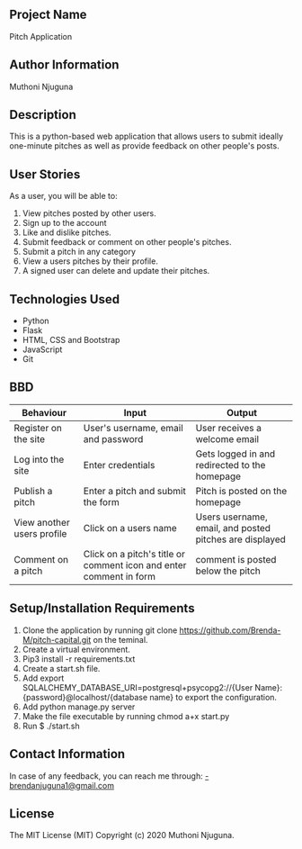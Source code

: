## Project Name

Pitch Application

## Author Information

Muthoni Njuguna

## Description

This is a python-based web application that allows users to submit ideally one-minute pitches as well as provide feedback on other people's posts. 


## User Stories

As a user, you will be able to:

  1. View pitches posted by other users.
  2. Sign up to the account
  3. Like and dislike pitches. 
  4. Submit feedback or comment on other people's pitches.
  5. Submit a pitch in any category
  6. View a users pitches by their profile.
  7. A signed user can delete and update their pitches.


## Technologies Used

  - Python
  - Flask 
  - HTML, CSS and Bootstrap
  - JavaScript
  - Git

## BBD

| Behaviour	|Input | Output|
|---------------------------|---------------------|--------------------------|
|Register on the site|	User's username, email and password|User receives a welcome email|
|Log into the site	| Enter credentials	| Gets logged in and redirected to the homepage|
|Publish a pitch	| Enter a pitch and submit the form | Pitch is posted on the homepage |
| View another users profile | Click on a users name | Users username, email, and posted pitches are displayed |
| Comment on a pitch | Click on a pitch's title or comment icon and enter comment in form| comment is posted below the pitch|

## Setup/Installation Requirements

1. Clone the application by running git clone https://github.com/Brenda-M/pitch-capital.git on the teminal.
2. Create a virtual environment.
3. Pip3 install -r requirements.txt 
4. Create a start.sh file.
5. Add export SQLALCHEMY_DATABASE_URI=postgresql+psycopg2://{User Name}:{password}@localhost/{database name} to export the configuration.
6. Add python manage.py server
7. Make the file executable by running chmod a+x start.py
8. Run $ ./start.sh

## Contact Information

In case of any feedback, you can reach me through: -brendanjuguna1@gmail.com

## License

The MIT License (MIT) Copyright (c) 2020 Muthoni Njuguna.


